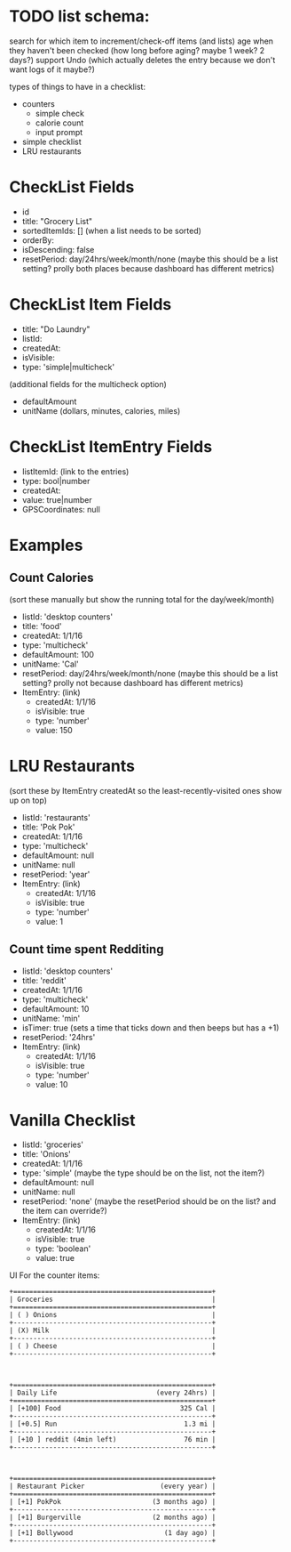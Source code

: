 # TODO list schema:

search for which item to increment/check-off
items (and lists) age when they haven't been checked (how long before aging? maybe 1 week? 2 days?)
support Undo (which actually deletes the entry because we don't want logs of it maybe?)

types of things to have in a checklist:

- counters
  - simple check
  - calorie count
  - input prompt
- simple checklist
- LRU restaurants


# CheckList Fields

- id
- title: "Grocery List"
- sortedItemIds: []        (when a list needs to be sorted)
- orderBy:
- isDescending: false
- resetPeriod: day/24hrs/week/month/none (maybe this should be a list setting? prolly both places because dashboard has different metrics)


# CheckList Item Fields

- title: "Do Laundry"
- listId:
- createdAt:
- isVisible:
- type: 'simple|multicheck'

(additional fields for the multicheck option)

- defaultAmount
- unitName (dollars, minutes, calories, miles)


# CheckList ItemEntry Fields

- listItemId: (link to the entries)
- type: bool|number
- createdAt: 
- value: true|number
- GPSCoordinates: null


# Examples

## Count Calories

(sort these manually but show the running total for the day/week/month)

- listId: 'desktop counters'
- title: 'food'
- createdAt: 1/1/16
- type: 'multicheck'
- defaultAmount: 100
- unitName: 'Cal'
- resetPeriod: day/24hrs/week/month/none (maybe this should be a list setting? prolly not because dashboard has different metrics)
- ItemEntry: (link)
  - createdAt: 1/1/16
  - isVisible: true
  - type: 'number'
  - value: 150


# LRU Restaurants

(sort these by ItemEntry createdAt so the least-recently-visited ones show up on top)

- listId: 'restaurants'
- title: 'Pok Pok'
- createdAt: 1/1/16
- type: 'multicheck'
- defaultAmount: null
- unitName: null
- resetPeriod: 'year'
- ItemEntry: (link)
  - createdAt: 1/1/16
  - isVisible: true
  - type: 'number'
  - value: 1


## Count time spent Redditing

- listId: 'desktop counters'
- title: 'reddit'
- createdAt: 1/1/16
- type: 'multicheck'
- defaultAmount: 10
- unitName: 'min'
- isTimer: true              (sets a time that ticks down and then beeps but has a +1)
- resetPeriod: '24hrs'
- ItemEntry: (link)
  - createdAt: 1/1/16
  - isVisible: true
  - type: 'number'
  - value: 10

# Vanilla Checklist

- listId: 'groceries'
- title: 'Onions'
- createdAt: 1/1/16
- type: 'simple'        (maybe the type should be on the list, not the item?)
- defaultAmount: null
- unitName: null
- resetPeriod: 'none'   (maybe the resetPeriod should be on the list? and the item can override?)
- ItemEntry: (link)
  - createdAt: 1/1/16
  - isVisible: true
  - type: 'boolean'
  - value: true





UI For the counter items:

```
+==================================================+
| Groceries                                        |
+==================================================+
| ( ) Onions                                       |
+--------------------------------------------------+
| (X) Milk                                         |
+--------------------------------------------------+
| ( ) Cheese                                       |
+--------------------------------------------------+



+==================================================+
| Daily Life                         (every 24hrs) |
+==================================================+
| [+100] Food                              325 Cal |
+--------------------------------------------------+
| [+0.5] Run                                1.3 mi |
+--------------------------------------------------+
| [+10 ] reddit (4min left)                 76 min |
+--------------------------------------------------+



+==================================================+
| Restaurant Picker                   (every year) |
+==================================================+
| [+1] PokPok                       (3 months ago) |
+--------------------------------------------------+
| [+1] Burgerville                  (2 months ago) |
+--------------------------------------------------+
| [+1] Bollywood                       (1 day ago) |
+--------------------------------------------------+

```
